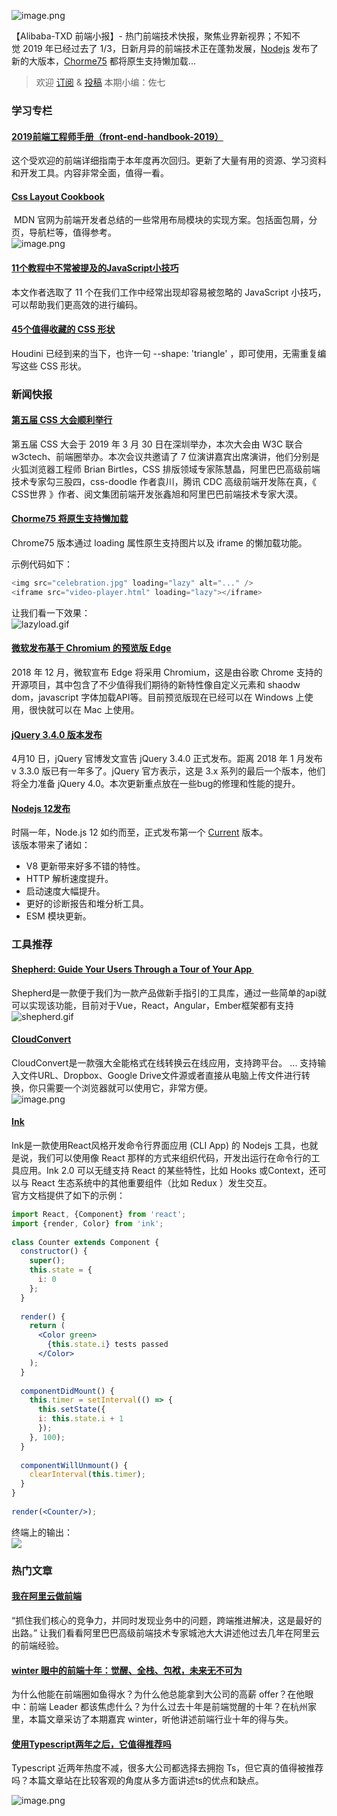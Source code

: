 ![image.png](https://cdn.nlark.com/yuque/0/2019/png/276025/1556515821434-91b89639-b1b1-446e-a3a2-e625b8a04880.png#align=left&display=inline&height=360&name=image.png&originHeight=360&originWidth=720&size=553714&status=done&width=720)

【Alibaba-TXD 前端小报】- 热门前端技术快报，聚焦业界新视界；不知不觉 2019 年已经过去了 1/3，日新月异的前端技术正在蓬勃发展，[Nodejs](https://www.yuque.com/egg/nodejs/nodejs-12) 发布了新的大版本，[Chorme75](https://addyosmani.com/blog/lazy-loading/) 都将原生支持懒加载...

> 欢迎 [订阅](https://zhuanlan.zhihu.com/txd-team) & [投稿](https://github.com/txd-team/monthly/issues)
> 本期小编：佐七


<a name="KCDVL"></a>
### 学习专栏
<a name="7dCRg"></a>
#### [2019前端工程师手册（front-end-handbook-2019）](https://frontendmasters.com/books/front-end-handbook/2019/)
这个受欢迎的前端详细指南于本年度再次回归。更新了大量有用的资源、学习资料和开发工具。内容非常全面，值得一看。

<a name="skEnk"></a>
#### [Css Layout Cookbook](https://developer.mozilla.org/en-US/docs/Web/CSS/Layout_cookbook)
 MDN 官网为前端开发者总结的一些常用布局模块的实现方案。包括面包屑，分页，导航栏等，值得参考。<br />![image.png](https://cdn.nlark.com/yuque/0/2019/png/276025/1556455431352-828407a9-780d-4743-aa43-68042bfcdbb0.png#align=left&display=inline&height=600&name=image.png&originHeight=600&originWidth=696&size=125343&status=done&width=696)
<a name="WcnSK"></a>
#### [11个教程中不常被提及的JavaScript小技巧](https://medium.com/@bretcameron/12-javascript-tricks-you-wont-find-in-most-tutorials-a9c9331f169d)
本文作者选取了 11 个在我们工作中经常出现却容易被忽略的 JavaScript 小技巧，可以帮助我们更高效的进行编码。

<a name="a7FB6"></a>
#### [45个值得收藏的 CSS 形状](https://juejin.im/post/5cbd1f0ae51d456e5e035f45#heading-14)
Houdini 已经到来的当下，也许一句 --shape: 'triangle' ，即可使用，无需重复编写这些 CSS 形状。

<a name="F8k33"></a>
### 新闻快报
<a name="Mw386"></a>
#### [第五届 CSS 大会顺利举行](https://www.yuque.com/cssconf/5th)
第五届 CSS 大会于 2019 年 3 月 30 日在深圳举办，本次大会由 W3C 联合 w3ctech、前端圈举办。本次会议共邀请了 7 位演讲嘉宾出席演讲，他们分别是火狐浏览器工程师 Brian Birtles，CSS 排版领域专家陈慧晶，阿里巴巴高级前端技术专家勾三股四，css-doodle 作者袁川，腾讯 CDC 高级前端开发陈在真，《 CSS世界 》作者、阅文集团前端开发张鑫旭和阿里巴巴前端技术专家大漠。

<a name="s25y3"></a>
#### [Chorme75 将原生支持懒加载](https://addyosmani.com/blog/lazy-loading/)
Chrome75 版本通过 loading 属性原生支持图片以及 iframe 的懒加载功能。

示例代码如下：
```javascript
<img src="celebration.jpg" loading="lazy" alt="..." />
<iframe src="video-player.html" loading="lazy"></iframe>
```

让我们看一下效果：<br />![lazyload.gif](https://cdn.nlark.com/yuque/0/2019/gif/276025/1556457435267-b0ee9630-61f0-46f8-9a0b-14b4cae6592f.gif#align=left&display=inline&height=772&name=lazyload.gif&originHeight=772&originWidth=1342&size=3336715&status=done&width=1342)


<a name="QsaVN"></a>
#### [微软发布基于 Chromium 的预览版 Edge](https://mp.weixin.qq.com/s/jrwb7rYy_p9g_L_P8oLASQ)
2018 年 12 月，微软宣布 Edge 将采用 Chromium，这是由谷歌 Chrome 支持的开源项目，其中包含了不少值得我们期待的新特性像自定义元素和 shaodw dom，javascript 字体加载API等。目前预览版现在已经可以在 Windows 上使用，很快就可以在 Mac 上使用。

<a name="xvIAC"></a>
#### [jQuery 3.4.0 版本发布](http://blog.jquery.com/2019/04/10/jquery-3-4-0-released/)
4月10 日，jQuery 官博发文宣告 jQuery 3.4.0 正式发布。距离 2018 年 1 月发布 v 3.3.0 版已有一年多了。jQuery 官方表示，这是 3.x 系列的最后一个版本，他们将全力准备 jQuery 4.0。本次更新重点放在一些bug的修理和性能的提升。

<a name="h75RV"></a>
#### [Nodejs 12发布](https://www.yuque.com/egg/nodejs/nodejs-12)
时隔一年，Node.js 12 如约而至，正式发布第一个 [Current](https://github.com/nodejs/Release) 版本。<br />该版本带来了诸如：

- V8 更新带来好多不错的特性。
- HTTP 解析速度提升。
- 启动速度大幅提升。
- 更好的诊断报告和堆分析工具。
- ESM 模块更新。


<a name="dN2Qn"></a>
### 工具推荐
<a name="8zFYD"></a>
#### [Shepherd: Guide Your Users Through a Tour of Your App ](https://shipshapecode.github.io/shepherd/docs/welcome/)
Shepherd是一款便于我们为一款产品做新手指引的工具库，通过一些简单的api就可以实现该功能，目前对于Vue，React，Angular，Ember框架都有支持<br />![shepherd.gif](https://cdn.nlark.com/yuque/0/2019/gif/276025/1556459532372-fce6df6c-b6b6-4813-9c48-6241afa2a824.gif#align=left&display=inline&height=772&name=shepherd.gif&originHeight=772&originWidth=1342&size=1438302&status=done&width=1342)

<a name="PyMBv"></a>
#### [CloudConvert](https://cloudconvert.com/)
CloudConvert是一款强大全能格式在线转换云在线应用，支持跨平台。 ... 支持输入文件URL、Dropbox、Google Drive文件源或者直接从电脑上传文件进行转换，你只需要一个浏览器就可以使用它，非常方便。<br />![image.png](https://cdn.nlark.com/yuque/0/2019/png/276025/1556507397357-85217ee1-c574-461f-b3df-71e088cf92fa.png#align=left&display=inline&height=1646&name=image.png&originHeight=1646&originWidth=2878&size=765280&status=done&width=2878)

<a name="ThuWg"></a>
#### [Ink](https://github.com/vadimdemedes/ink)
Ink是一款使用React风格开发命令行界面应用 (CLI App) 的 Nodejs 工具，也就是说，我们可以使用像 React 那样的方式来组织代码，开发出运行在命令行的工具应用。Ink 2.0 可以无缝支持 React 的某些特性，比如 Hooks 或Context，还可以与 React 生态系统中的其他重要组件（比如 Redux ）发生交互。<br />官方文档提供了如下的示例：

```jsx
import React, {Component} from 'react';
import {render, Color} from 'ink';
 
class Counter extends Component {
  constructor() {
    super();
    this.state = {
      i: 0
    };
  }
 
  render() {
    return (
      <Color green>
        {this.state.i} tests passed
      </Color>
    );
  }
 
  componentDidMount() {
    this.timer = setInterval(() => {
      this.setState({
      i: this.state.i + 1
      });
    }, 100);
  }
 
  componentWillUnmount() {
    clearInterval(this.timer);
  }
}
 
render(<Counter/>);

```

终端上的输出：<br />![](https://cdn.nlark.com/yuque/0/2019/svg/276025/1556507982379-0795e747-d6a0-4631-bda8-435fd2ab8e28.svg#align=left&display=inline&height=250&name=&originHeight=234&originWidth=540&size=0&status=done&width=578)

<a name="csjWb"></a>
### 热门文章
<a name="bGqFK"></a>
#### [我在阿里云做前端](https://zhuanlan.zhihu.com/p/61127760)
“抓住我们核心的竞争力，并同时发现业务中的问题，跨端推进解决，这是最好的出路。” 让我们看看阿里巴巴高级前端技术专家城池大大讲述他过去几年在阿里云的前端经验。

<a name="ndfIo"></a>
#### [winter 眼中的前端十年：觉醒、全栈、包袱，未来无不可为](https://www.infoq.cn/article/ENA6ooPYgt6*bZieWfCK)
为什么他能在前端圈如鱼得水？为什么他总能拿到大公司的高薪 offer？在他眼中：前端 Leader 都该焦虑什么？为什么过去十年是前端觉醒的十年？在杭州家里，本篇文章采访了本期嘉宾 winter，听他讲述前端行业十年的得与失。

<a name="0Zqsn"></a>
#### [使用Typescript两年之后，它值得推荐吗](https://mp.weixin.qq.com/s?__biz=MzUxMzcxMzE5Ng==&mid=2247491022&idx=1&sn=0f080050f4bb7c3365d5cfbc1b70bea1&chksm=f951a88dce26219bef53994b7608b21b298324f387863401dc2d7e09d13f56782659a1cfc552&xtrack=1&scene=0&subscene=10000&clicktime=1556444647&ascene=7&devicetype=android-28&version=27000439&nettype=WIFI&abtest_cookie=BAABAAoACwASABMABQAjlx4AVpkeAMGZHgDZmR4A3JkeAAAA&lang=zh_CN&pass_ticket=6FpnjH0Xly5DJAnrxT8RH3mjz5WprMiG89TiVaWcA6eIM1QWBOVLN8KBvrCx5v52&wx_header=1) 
Typescript 近两年热度不减，很多大公司都选择去拥抱 Ts，但它真的值得被推荐吗？本篇文章站在比较客观的角度从多方面讲述ts的优点和缺点。

![image.png](https://cdn.nlark.com/yuque/0/2019/png/137059/1554173440911-9bd825a2-0664-4e96-b300-12a855a34e4a.png#align=left&display=inline&height=378&name=image.png&originHeight=1044&originWidth=1080&size=1149092&status=done&width=391)
